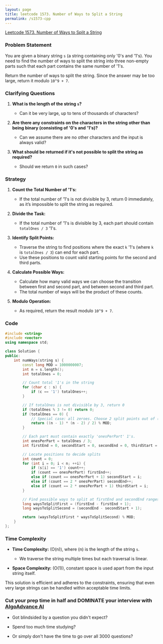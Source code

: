 ```yaml
---
layout: page
title: leetcode 1573. Number of Ways to Split a String
permalink: /s1573-cpp
---
```

[Leetcode 1573. Number of Ways to Split a String](https://algoadvance.github.io/algoadvance/l1573)
### Problem Statement

You are given a binary string `s` (a string containing only '0's and '1's). You need to find the number of ways to split the string into three non-empty parts such that each part contains the same number of '1's. 

Return the number of ways to split the string. Since the answer may be too large, return it modulo `10^9 + 7`.

### Clarifying Questions

1. **What is the length of the string `s`?**
   - Can it be very large, up to tens of thousands of characters?
   
2. **Are there any constraints on the characters in the string other than being binary (consisting of '0's and '1's)?**
   - Can we assume there are no other characters and the input is always valid?

3. **What should be returned if it's not possible to split the string as required?**
   - Should we return `0` in such cases?

### Strategy

1. **Count the Total Number of '1's:**
   - If the total number of '1's is not divisible by 3, return 0 immediately, as it’s impossible to split the string as required.

2. **Divide the Task:**
   - If the total number of '1's is divisible by 3, each part should contain `totalOnes / 3` '1's.

3. **Identify Split Points:**
   - Traverse the string to find positions where the exact `k` '1's (where `k` is `totalOnes / 3`) can end for each part.
   - Use these positions to count valid starting points for the second and third parts.

4. **Calculate Possible Ways:**
   - Calculate how many valid ways we can choose the transition between first and second part, and between second and third part.
   - The total number of ways will be the product of these counts.

5. **Modulo Operation:**
   - As required, return the result modulo `10^9 + 7`.

### Code

```cpp
#include <string>
#include <vector>
using namespace std;

class Solution {
public:
    int numWays(string s) {
        const long MOD = 1000000007;
        int n = s.length();
        int totalOnes = 0;

        // Count total '1's in the string
        for (char c : s) {
            if (c == '1') totalOnes++;
        }

        // If totalOnes is not divisible by 3, return 0
        if (totalOnes % 3 != 0) return 0;
        if (totalOnes == 0) {
            // Special case: all zeroes. Choose 2 split points out of (n-1) gaps.
            return ((n - 1) * (n - 2) / 2) % MOD;
        }

        // Each part must contain exactly 'onesPerPart' 1's.
        int onesPerPart = totalOnes / 3;
        int firstEnd = 0, secondStart = 0, secondEnd = 0, thirdStart = 0;

        // Locate positions to decide splits
        int count = 0;
        for (int i = 0; i < n; ++i) {
            if (s[i] == '1') count++;
            if (count == onesPerPart) firstEnd++;
            else if (count == onesPerPart + 1) secondStart = i;
            else if (count == 2 * onesPerPart) secondEnd++;
            else if (count == 2 * onesPerPart + 1) thirdStart = i;
        }

        // Find possible ways to split at firstEnd and secondEnd ranges
        long waysToSplitFirst = (firstEnd - firstEnd + 1);
        long waysToSplitSecond = (secondEnd - secondStart + 1);

        return (waysToSplitFirst * waysToSplitSecond) % MOD;
    }
};
```

### Time Complexity

- **Time Complexity:** \(O(n)\), where \(n\) is the length of the string `s`.
  - We traverse the string multiple times but each traversal is linear.
  
- **Space Complexity:** \(O(1)\), constant space is used apart from the input string itself.

This solution is efficient and adheres to the constraints, ensuring that even very large strings can be handled within acceptable time limits.


### Cut your prep time in half and DOMINATE your interview with [AlgoAdvance AI](https://algoAdvance.com)

- Got blindsided by a question you didn't expect?

- Spend too much time studying?

- Or simply don't have the time to go over all 3000 questions?

